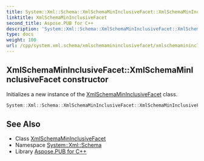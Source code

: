 ```yaml
---
title: System::Xml::Schema::XmlSchemaMinInclusiveFacet::XmlSchemaMinInclusiveFacet constructor
linktitle: XmlSchemaMinInclusiveFacet
second_title: Aspose.PUB for C++
description: 'System::Xml::Schema::XmlSchemaMinInclusiveFacet::XmlSchemaMinInclusiveFacet constructor. Initializes a new instance of the XmlSchemaMinInclusiveFacet class in C++.'
type: docs
weight: 100
url: /cpp/system.xml.schema/xmlschemamininclusivefacet/xmlschemamininclusivefacet/
---
```

## XmlSchemaMinInclusiveFacet::XmlSchemaMinInclusiveFacet constructor


Initializes a new instance of the [XmlSchemaMinInclusiveFacet](../) class.

```cpp
System::Xml::Schema::XmlSchemaMinInclusiveFacet::XmlSchemaMinInclusiveFacet()
```

## See Also

* Class [XmlSchemaMinInclusiveFacet](../)
* Namespace [System::Xml::Schema](../../)
* Library [Aspose.PUB for C++](../../../)
